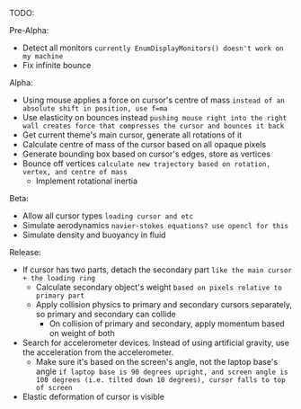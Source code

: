 TODO:

Pre-Alpha:
- Detect all monitors `currently EnumDisplayMonitors() doesn't work on my machine`
- Fix infinite bounce


Alpha:
- Using mouse applies a force on cursor's centre of mass `instead of an absolute shift in position, use f=ma`
- Use elasticity on bounces instead `pushing mouse right into the right wall creates force that compresses the cursor and bounces it back`
- Get current theme's main cursor, generate all rotations of it
- Calculate centre of mass of the cursor based on all opaque pixels
- Generate bounding box based on cursor's edges, store as vertices
- Bounce off vertices `calculate new trajectory based on rotation, vertex, and centre of mass`
  - Implement rotational inertia


Beta:
- Allow all cursor types `loading cursor and etc`
- Simulate aerodynamics `navier-stokes equations? use opencl for this`
- Simulate density and buoyancy in fluid


Release:
- If cursor has two parts, detach the secondary part `like the main cursor + the loading ring`
  - Calculate secondary object's weight `based on pixels relative to primary part`
  - Apply collision physics to primary and secondary cursors separately, so primary and secondary can collide
    - On collision of primary and secondary, apply momentum based on weight of both
- Search for accelerometer devices. Instead of using artificial gravity, use the acceleration from the accelerometer.
  - Make sure it's based on the screen's angle, not the laptop base's angle `if laptop base is 90 degrees upright, and screen angle is 100 degrees (i.e. tilted down 10 degrees), cursor falls to top of screen`
- Elastic deformation of cursor is visible
